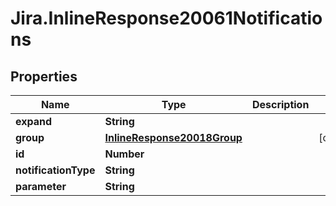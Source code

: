 # Jira.InlineResponse20061Notifications

## Properties

Name | Type | Description | Notes
------------ | ------------- | ------------- | -------------
**expand** | **String** |  | 
**group** | [**InlineResponse20018Group**](InlineResponse20018Group.md) |  | [optional] 
**id** | **Number** |  | 
**notificationType** | **String** |  | 
**parameter** | **String** |  | 



